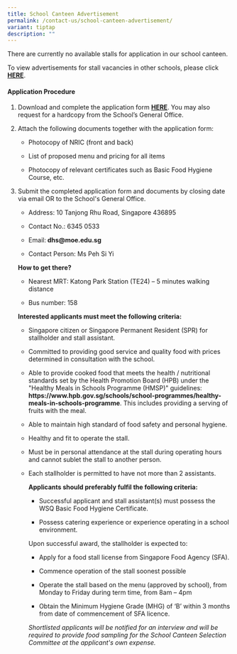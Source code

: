 ```yaml
---
title: School Canteen Advertisement
permalink: /contact-us/school-canteen-advertisement/
variant: tiptap
description: ""
---
```

<p>There are currently no available stalls for application in our school
canteen.</p>
<p>To view advertisements for stall vacancies in other schools, please click <strong><a href="https://schadmsvc.moe.gov.sg/schcanteenads" rel="noopener nofollow" target="_blank">HERE</a></strong>.</p>
<p></p>
<h4><strong>Application Procedure</strong></h4>
<ol data-tight="true" class="tight">
<li>
<p>Download and complete the application form <strong><a href="/files/canteen_stall_application_form.pdf" rel="noopener nofollow" target="_blank">HERE</a></strong>.
You may also request for a hardcopy from the School’s General Office.</p>
<p></p>
</li>
<li>
<p>Attach the following documents together with the application form:</p>
<ul data-tight="true" class="tight">
<li>
<p>Photocopy of NRIC (front and back)</p>
</li>
<li>
<p>List of proposed menu and pricing for all items</p>
</li>
<li>
<p>Photocopy of relevant certificates such as Basic Food Hygiene Course,
etc.</p>
</li>
</ul>
<p></p>
</li>
<li>
<p>Submit the completed application form and documents by closing date via
email OR to the School's General Office.</p>
<ul data-tight="true" class="tight">
<li>
<p>Address: 10 Tanjong Rhu Road, Singapore 436895</p>
</li>
<li>
<p>Contact No.: 6345 0533</p>
</li>
<li>
<p>Email:<strong> <a rel="noopener noreferrer nofollow" target="_blank">dhs@moe.edu.sg</a></strong>
</p>
</li>
<li>
<p>Contact Person: Ms Peh Si Yi</p>
</li>
</ul>
<p></p>
<p><strong>How to get there?</strong>
</p>
<ul data-tight="true" class="tight">
<li>
<p>Nearest MRT: Katong Park Station (TE24) – 5 minutes walking distance</p>
</li>
<li>
<p>Bus number: 158</p>
</li>
</ul>
<p></p>
<p><strong>Interested applicants must meet the following criteria:</strong>
</p>
<ul data-tight="true" class="tight">
<li>
<p>Singapore citizen or Singapore Permanent Resident (SPR) for stallholder
and stall assistant.</p>
</li>
<li>
<p>Committed to providing good service and quality food with prices determined
in consultation with the school.</p>
</li>
<li>
<p>Able to provide cooked food that meets the health / nutritional standards
set by the Health Promotion Board (HPB) under the "Healthy Meals in Schools
Programme (HMSP)" guidelines: <strong><a rel="noopener noreferrer nofollow" target="_blank">https://www.hpb.gov.sg/schools/school-programmes/healthy-meals-in-schools-programme</a></strong>.
This includes providing a serving of fruits with the meal.</p>
</li>
<li>
<p>Able to maintain high standard of food safety and personal hygiene.</p>
</li>
<li>
<p>Healthy and fit to operate the stall.</p>
</li>
<li>
<p>Must be in personal attendance at the stall during operating hours and
cannot sublet the stall to another person.</p>
</li>
<li>
<p>Each stallholder is permitted to have not more than 2 assistants.</p>
<p></p>
<p><strong>Applicants should preferably fulfil the following criteria:</strong>
</p>
<ul data-tight="true" class="tight">
<li>
<p>Successful applicant and stall assistant(s) must possess the WSQ Basic
Food Hygiene Certificate.</p>
</li>
<li>
<p>Possess catering experience or experience operating in a school environment.</p>
</li>
</ul>
<p></p>
<p>Upon successful award, the stallholder is expected to:</p>
<ul data-tight="true" class="tight">
<li>
<p>Apply for a food stall license from Singapore Food Agency (SFA).</p>
</li>
<li>
<p>Commence operation of the stall soonest possible</p>
</li>
<li>
<p>Operate the stall based on the menu (approved by school), from Monday
to Friday during term time, from 8am – 4pm</p>
</li>
<li>
<p>Obtain the Minimum Hygiene Grade (MHG) of ‘B’ within 3 months from date
of commencement of SFA licence.</p>
</li>
</ul>
<p></p>
<p><em>Shortlisted applicants will be notified for an interview and will be required to provide food sampling for the School Canteen Selection Committee at the applicant's own expense.</em>
</p>
</li>
</ul>
</li>
</ol>
<p></p>